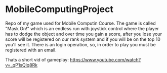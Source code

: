 # MobileComputingProject
Repo of my game used for Mobile Computin Course.
The game is called "Mask On!" which is an endless run with joystick control where the player has to dodge the object and over time you gain a score,
after you lose your score will be registered on our rank system and if you will be on the top 10 you'll see it.
There is an login operation, so, in order to play you must be registered with an email. 


Thats a short vid of gameplay: https://www.youtube.com/watch?v=_qP1sQlq8Rk
